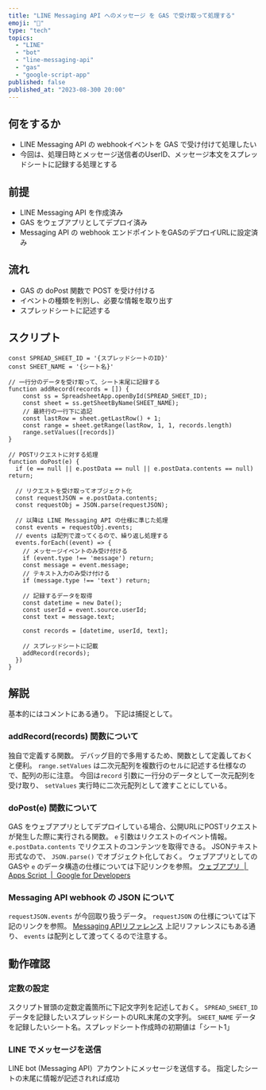 ```yaml
---
title: "LINE Messaging API へのメッセージ を GAS で受け取って処理する"
emoji: "💬"
type: "tech"
topics:
  - "LINE"
  - "bot"
  - "line-messaging-api"
  - "gas"
  - "google-script-app"
published: false
published_at: "2023-08-300 20:00"
---
```


## 何をするか
- LINE Messaging API の webhookイベントを GAS で受け付けて処理したい
- 今回は、処理日時とメッセージ送信者のUserID、メッセージ本文をスプレッドシートに記録する処理とする
## 前提
- LINE Messaging API を作成済み
- GAS をウェブアプリとしてデプロイ済み
- Messaging API の webhook エンドポイントをGASのデプロイURLに設定済み
## 流れ
- GAS の doPost 関数で POST を受け付ける
- イベントの種類を判別し、必要な情報を取り出す
- スプレッドシートに記述する
## スクリプト
```
const SPREAD_SHEET_ID = '{スプレッドシートのID}'
const SHEET_NAME = '{シート名}'

// 一行分のデータを受け取って、シート末尾に記録する
function addRecord(records = []) {
    const ss = SpreadsheetApp.openById(SPREAD_SHEET_ID); 
    const sheet = ss.getSheetByName(SHEET_NAME);
    // 最終行の一行下に追記
    const lastRow = sheet.getLastRow() + 1;
    const range = sheet.getRange(lastRow, 1, 1, records.length)
    range.setValues([records])
}

// POSTリクエストに対する処理
function doPost(e) {
  if (e == null || e.postData == null || e.postData.contents == null) return;

  // リクエストを受け取ってオブジェクト化
  const requestJSON = e.postData.contents;
  const requestObj = JSON.parse(requestJSON);

  // 以降は LINE Messaging API の仕様に準じた処理
  const events = requestObj.events;
  // events は配列で渡ってくるので、繰り返し処理する
  events.forEach((event) => {
    // メッセージイベントのみ受け付ける
    if (event.type !== 'message') return;
    const message = event.message;
    // テキスト入力のみ受け付ける
    if (message.type !== 'text') return;

    // 記録するデータを取得
    const datetime = new Date();
    const userId = event.source.userId;
    const text = message.text;

    const records = [datetime, userId, text];

    // スプレッドシートに記載
    addRecord(records);
  })
}
```
## 解説
基本的にはコメントにある通り。
下記は捕捉として。
### addRecord(records) 関数について
独自で定義する関数。
デバッグ目的で多用するため、関数として定義しておくと便利。
`range.setValues` は二次元配列を複数行のセルに記述する仕様なので、配列の形に注意。
今回は`record` 引数に一行分のデータとして一次元配列を受け取り、 `setValues` 実行時に二次元配列として渡すことにしている。
### doPost(e) 関数について
GAS をウェブアプリとしてデプロイしている場合、公開URLにPOSTリクエストが発生した際に実行される関数。
`e` 引数はリクエストのイベント情報。 
`e.postData.contents` でリクエストのコンテンツを取得できる。
JSONテキスト形式なので、 `JSON.parse()` でオブジェクト化しておく。
ウェブアプリとしてのGASや `e` のデータ構造の仕様については下記リンクを参照。
[ウェブアプリ  |  Apps Script  |  Google for Developers](https://developers.google.com/apps-script/guides/web?hl=ja)
### Messaging API webhook の JSON について
`requestJSON.events` が今回取り扱うデータ。
`requestJSON` の仕様については下記のリンクを参照。
[Messaging APIリファレンス](https://developers.line.biz/ja/reference/messaging-api/)
上記リファレンスにもある通り、 `events` は配列として渡ってくるので注意する。
## 動作確認
### 定数の設定
スクリプト冒頭の定数定義箇所に下記文字列を記述しておく。
`SPREAD_SHEET_ID`
データを記録したいスプレッドシートのURL末尾の文字列。
`SHEET_NAME`
データを記録したいシート名。スプレッドシート作成時の初期値は「シート1」
### LINE でメッセージを送信
LINE bot (Messaging API）アカウントにメッセージを送信する。
指定したシートの末尾に情報が記述されれば成功
